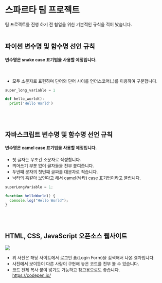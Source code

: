 # 스파르타 팀 프로젝트

팀 프로젝트를 진행 하기 전 협업을 위한 기본적인 규칙을 적어 봤습니다.
<br/>
<br/>
## 파이썬 변수명 및 함수명 선언 규칙

#### 변수명은 snake case 표기법을 사용할 예정입니다.
<br/>

- 모두 소문자로 표현하며 단어와 단어 사이를 언더스코어(_)를 이용하여 구분합니다.

```python
super_long_variable = 1

def hello_world():
  print('Hello World')
```
<br/>
<br/>

## 자바스크립트 변수명 및 함수명 선언 규칙

#### 변수명은 camel case 표기법을 사용할 예정입니다.  
  
- 첫 글자는 무조건 소문자로 작성합니다.    
- 띄어쓰기 부분 없이 글자들을 전부 붙여줍니다.
- 두번째 문자의 첫번째 글짜를 대문자로 적습니다.
- 낙타의 혹같아 보인다고 해서 camel(낙타) case 표기법이라고 불립니다.


```javascript
superLongVariable = 1;

function helloWorld() {
  console.log("Hello World");
}
```
<br/>
<br/>

## HTML, CSS, JavaScript 오픈소스 웹사이트

<img src="https://user-images.githubusercontent.com/70641418/126017913-22ed0fe2-9dd6-49b0-ba60-1a2837e4f7e1.JPG">

- 위 사진은 해당 사이트에서 로그인 폼(Login Form)을 검색해서 나온 결과입니다.
- 사진에서 보이듯이 다른 사람이 구현해 놓은 코드를 전부 볼 수 있습니다.
- 코드 전체 복사 붙여 넣기도 가능하고 참고용으로도 좋습니다.    
https://codepen.io/
